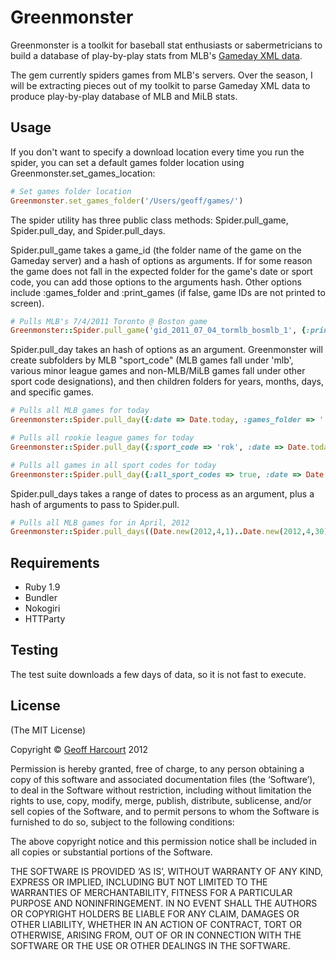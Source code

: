 Greenmonster
============

Greenmonster is a toolkit for baseball stat enthusiasts or sabermetricians to build a database of play-by-play stats from MLB's [Gameday XML data](http://gd.mlb.com/components/game/).

The gem currently spiders games from MLB's servers. Over the season, I will be extracting pieces out of my toolkit to parse Gameday XML data to produce play-by-play database of MLB and MiLB stats.

Usage 
-----

If you don't want to specify a download location every time you run the spider, you can set a default games folder location using Greenmonster.set_games_location:

```ruby
# Set games folder location
Greenmonster.set_games_folder('/Users/geoff/games/')
```

The spider utility has three public class methods: Spider.pull_game, Spider.pull_day, and Spider.pull_days. 

Spider.pull_game takes a game_id (the folder name of the game on the Gameday server) and a hash of options as arguments. If for some reason the game does not fall in the expected folder for the game's date or sport code, you can add those options to the arguments hash. Other options include :games_folder and :print_games (if false, game IDs are not printed to screen).

```ruby
# Pulls MLB's 7/4/2011 Toronto @ Boston game
Greenmonster::Spider.pull_game('gid_2011_07_04_tormlb_bosmlb_1', {:print_games => false})
```

Spider.pull_day takes an hash of options as an argument. Greenmonster will create subfolders by MLB "sport_code" (MLB games fall under 'mlb', various minor league games and non-MLB/MiLB games fall under other sport code designations), and then children folders for years, months, days, and specific games.

```ruby
# Pulls all MLB games for today
Greenmonster::Spider.pull_day({:date => Date.today, :games_folder => './home/geoff/games'})

# Pulls all rookie league games for today
Greenmonster::Spider.pull_day({:sport_code => 'rok', :date => Date.today, :games_folder => './home/geoff/games'})

# Pulls all games in all sport codes for today
Greenmonster::Spider.pull_day({:all_sport_codes => true, :date => Date.today, :games_folder => './home/geoff/games'})
```

Spider.pull_days takes a range of dates to process as an argument, plus a hash of arguments to pass to Spider.pull.

```ruby
# Pulls all MLB games for in April, 2012
Greenmonster::Spider.pull_days((Date.new(2012,4,1)..Date.new(2012,4,30)), {:games_folder => './home/geoff/games'})
```	

Requirements
------------
- Ruby 1.9
- Bundler
- Nokogiri
- HTTParty

Testing
-------

The test suite downloads a few days of data, so it is not fast to execute.


License
-------
(The MIT License)

Copyright &copy; [Geoff Harcourt](http://github.com/geoffharcourt) 2012

Permission is hereby granted, free of charge, to any person obtaining a copy of this software and associated documentation files (the ‘Software’), to deal in the Software without restriction, including without limitation the rights to use, copy, modify, merge, publish, distribute, sublicense, and/or sell copies of the Software, and to permit persons to whom the Software is furnished to do so, subject to the following conditions:

The above copyright notice and this permission notice shall be included in all copies or substantial portions of the Software.

THE SOFTWARE IS PROVIDED ‘AS IS’, WITHOUT WARRANTY OF ANY KIND, EXPRESS OR IMPLIED, INCLUDING BUT NOT LIMITED TO THE WARRANTIES OF MERCHANTABILITY, FITNESS FOR A PARTICULAR PURPOSE AND NONINFRINGEMENT. IN NO EVENT SHALL THE AUTHORS OR COPYRIGHT HOLDERS BE LIABLE FOR ANY CLAIM, DAMAGES OR OTHER LIABILITY, WHETHER IN AN ACTION OF CONTRACT, TORT OR OTHERWISE, ARISING FROM, OUT OF OR IN CONNECTION WITH THE SOFTWARE OR THE USE OR OTHER DEALINGS IN THE SOFTWARE.
